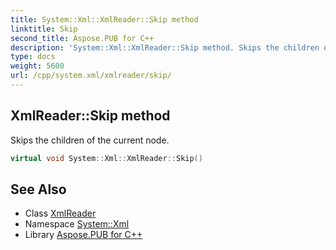 ```yaml
---
title: System::Xml::XmlReader::Skip method
linktitle: Skip
second_title: Aspose.PUB for C++
description: 'System::Xml::XmlReader::Skip method. Skips the children of the current node in C++.'
type: docs
weight: 5600
url: /cpp/system.xml/xmlreader/skip/
---
```

## XmlReader::Skip method


Skips the children of the current node.

```cpp
virtual void System::Xml::XmlReader::Skip()
```

## See Also

* Class [XmlReader](../)
* Namespace [System::Xml](../../)
* Library [Aspose.PUB for C++](../../../)
